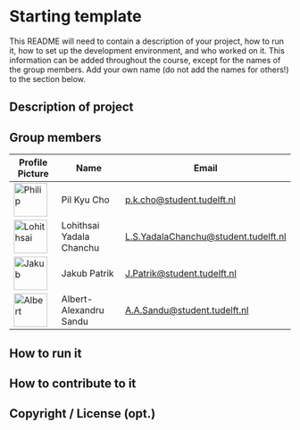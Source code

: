 # Starting template

This README will need to contain a description of your project, how to run it, how to set up the development environment, and who worked on it.
This information can be added throughout the course, except for the names of the group members.
Add your own name (do not add the names for others!) to the section below.

## Description of project

## Group members

| Profile Picture | Name | Email |
|---|---|---|
| <a href="https://imgbb.com/"><img src="https://i.ibb.co/7VSxGDk/Capture.png" alt="Philip" border="0" height=60></a> | Pil Kyu Cho | p.k.cho@student.tudelft.nl|
| <a href="https://imgbb.com/"><img src="https://i.ibb.co/RCYJ2zR/Lohithsai.jpg" alt="Lohithsai" border="0" height=60></a> | Lohithsai Yadala Chanchu | L.S.YadalaChanchu@student.tudelft.nl|
| <a href="https://tinyurl.com/jakubpatrik"><img src="https://tinyurl.com/jakubpatrik" alt="Jakub" border="0" height=60></a> | Jakub Patrik | J.Patrik@student.tudelft.nl|
| <a href="https://i.imgur.com/W5KOUcj.jpeg"><img src="https://i.imgur.com/W5KOUcj.jpeg" alt="Albert" border="0" height=60></a> | Albert-Alexandru Sandu | A.A.Sandu@student.tudelft.nl|


<!-- Instructions (remove once assignment has been completed -->
<!-- - Add (only!) your own name to the table above (use Markdown formatting) -->
<!-- - Mention your *student* email address -->
<!-- - Preferably add a recognizable photo, otherwise add your GitLab photo -->
<!-- - (please make sure the photos have the same size) -->

## How to run it

## How to contribute to it

## Copyright / License (opt.)
